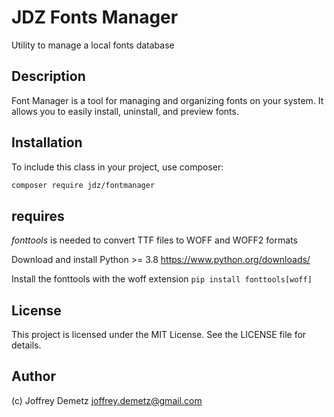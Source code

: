 # JDZ Fonts Manager
Utility to manage a local fonts database

## Description
Font Manager is a tool for managing and organizing fonts on your system. It allows you to easily install, uninstall, and preview fonts.

## Installation

To include this class in your project, use composer:

```bash
composer require jdz/fontmanager
```

## requires 

*fonttools* is needed to convert TTF files to WOFF and WOFF2 formats

Download and install Python >= 3.8
https://www.python.org/downloads/

Install the fonttools with the woff extension
`pip install fonttools[woff]`

## License

This project is licensed under the MIT License. See the LICENSE file for details.

## Author

(c) Joffrey Demetz <joffrey.demetz@gmail.com>
